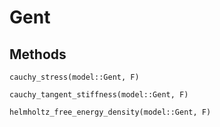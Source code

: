 # Gent

## Methods

```@docs
cauchy_stress(model::Gent, F)
```

```@docs
cauchy_tangent_stiffness(model::Gent, F)
```

```@docs
helmholtz_free_energy_density(model::Gent, F)
```
